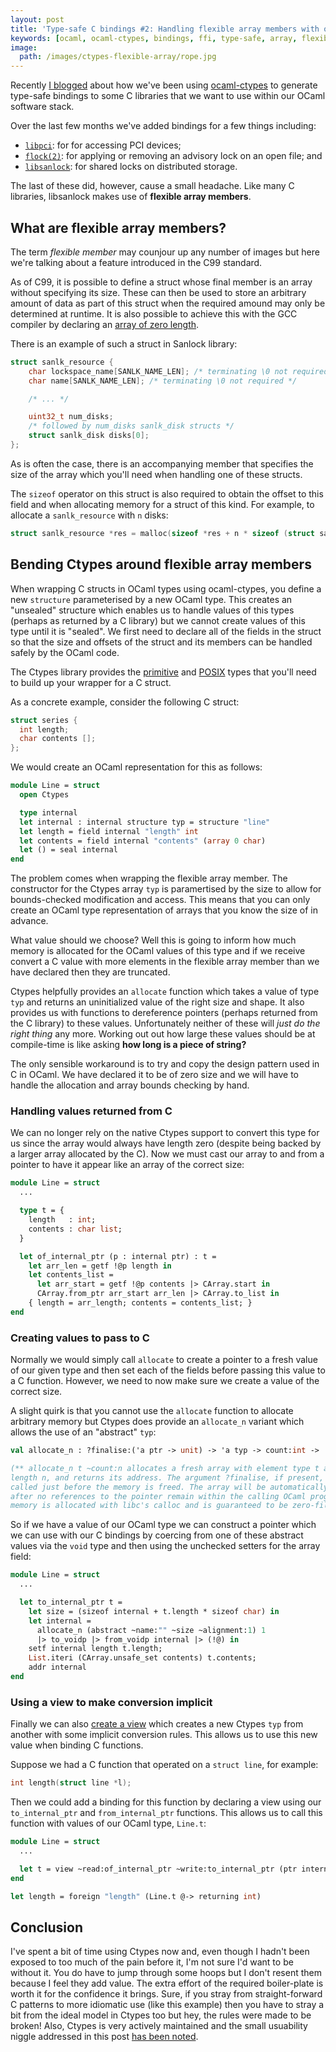 ```yaml
---
layout: post
title: 'Type-safe C bindings #2: Handling flexible array members with ocaml-ctypes'
keywords: [ocaml, ocaml-ctypes, bindings, ffi, type-safe, array, flexible, sanlock, ocaml-sanlock]
image:
  path: /images/ctypes-flexible-array/rope.jpg
---
```


Recently [I blogged][0] about how we've been using [ocaml-ctypes][1] to
generate type-safe bindings to some C libraries that we want to use within our
OCaml software stack.

Over the last few months we've added bindings for a few things including:

* [`libpci`][2]: for for accessing PCI devices;
* [`flock(2)`][3]: for applying or removing an advisory lock on an open file; and
* [`libsanlock`][4]: for shared locks on distributed storage.

The last of these did, however, cause a small headache. Like many C libraries,
libsanlock makes use of **flexible array members**.

## What are flexible array members?
The term _flexible member_ may counjour up any number of images but here we're
talking about a feature introduced in the C99 standard.

As of C99, it is possible to define a struct whose final member is an array
without specifying its size. These can then be used to store an arbitrary
amount of data as part of this struct when the required amound may only be
determined at runtime. It is also possible to achieve this with the GCC
compiler by declaring an [array of zero length][5].

There is an example of such a struct in Sanlock library:

```c
struct sanlk_resource {
    char lockspace_name[SANLK_NAME_LEN]; /* terminating \0 not required */
    char name[SANLK_NAME_LEN]; /* terminating \0 not required */

    /* ... */

    uint32_t num_disks;
    /* followed by num_disks sanlk_disk structs */
    struct sanlk_disk disks[0];
};
```

As is often the case, there is an accompanying member that specifies the size
of the array which you'll need when handling one of these structs.

The `sizeof` operator on this struct is also required to obtain the offset to
this field and when allocating memory for a struct of this kind. For example,
to allocate a `sanlk_resource` with `n` disks:

```c
struct sanlk_resource *res = malloc(sizeof *res + n * sizeof (struct sanlk_disk));
```

## Bending Ctypes around flexible array members
When wrapping C structs in OCaml types using ocaml-ctypes, you define a new
`structure` parameterised by a new OCaml type.  This creates an "unsealed"
structure which enables us to handle values of this types (perhaps as returned
by a C library) but we cannot create values of this type until it is "sealed".
We first need to declare all of the fields in the struct so that the size and
offsets of the struct and its members can be handled safely by the OCaml code.

The Ctypes library provides the [primitive][6] and [POSIX][7] types that you'll
need to build up your wrapper for a C struct.

As a concrete example, consider the following C struct:

```c
struct series {
  int length;
  char contents [];
};
```

We would create an OCaml representation for this as follows:

```ocaml
module Line = struct
  open Ctypes

  type internal
  let internal : internal structure typ = structure "line"
  let length = field internal "length" int
  let contents = field internal "contents" (array 0 char)
  let () = seal internal
end
```

The problem comes when wrapping the flexible array member. The constructor for
the Ctypes array `typ` is paramertised by the size to allow for bounds-checked
modification and access.  This means that you can only create an OCaml type
representation of arrays that you know the size of in advance.

What value should we choose? Well this is going to inform how much memory is
allocated for the OCaml values of this type and if we receive convert a C value
with more elements in the flexible array member than we have declared then they
are truncated.

Ctypes helpfully provides an `allocate` function which takes a value of type
`typ` and returns an uninitialized value of the right size and shape. It also
provides us with functions to dereference pointers (perhaps returned from the C
library) to these values. Unfortunately neither of these will _just do the
right thing_ any more. Working out out how large these values should be at
compile-time is like asking **how long is a piece of string?**

The only sensible workaround is to try and copy the design pattern used in C in
OCaml. We have declared it to be of zero size and we will have to handle the
allocation and array bounds checking by hand.

### Handling values returned from C
We can no longer rely on the native Ctypes support to convert this type for us
since the array would always have length zero (despite being backed by a larger
array allocated by the C). Now we must cast our array to and from a pointer to
have it appear like an array of the correct size:

```ocaml
module Line = struct
  ...

  type t = {
    length   : int;
    contents : char list; 
  }

  let of_internal_ptr (p : internal ptr) : t =
    let arr_len = getf !@p length in
    let contents_list =
      let arr_start = getf !@p contents |> CArray.start in
      CArray.from_ptr arr_start arr_len |> CArray.to_list in
    { length = arr_length; contents = contents_list; }
end
```

### Creating values to pass to C
Normally we would simply call `allocate` to create a pointer to a fresh value
of our given type and then set each of the fields before passing this value to
a C function. However, we need to now make sure we create a value of the
correct size.

A slight quirk is that you cannot use the `allocate` function to allocate
arbitrary memory but Ctypes does provide an `allocate_n` variant which allows
the use of an "abstract" `typ`:

```ocaml
val allocate_n : ?finalise:('a ptr -> unit) -> 'a typ -> count:int -> 'a ptr

(** allocate_n t ~count:n allocates a fresh array with element type t and
length n, and returns its address. The argument ?finalise, if present, will be
called just before the memory is freed. The array will be automatically freed
after no references to the pointer remain within the calling OCaml program. The
memory is allocated with libc's calloc and is guaranteed to be zero-filled. *)
```

So if we have a value of our OCaml type we can construct a pointer which we can
use with our C bindings by coercing from one of these abstract values via the
`void` type and then using the unchecked setters for the array field:

```ocaml
module Line = struct
  ...

  let to_internal_ptr t =
    let size = (sizeof internal + t.length * sizeof char) in
    let internal =
      allocate_n (abstract ~name:"" ~size ~alignment:1) 1
      |> to_voidp |> from_voidp internal |> (!@) in
    setf internal length t.length;
    List.iteri (CArray.unsafe_set contents) t.contents;
    addr internal
end
```

### Using a view to make conversion implicit
Finally we can also [create a view][8] which creates a new Ctypes `typ` from
another with some implicit conversion rules. This allows us to use this new
value when binding C functions.

Suppose we had a C function that operated on a `struct line`, for example:

```c
int length(struct line *l);
```

Then we could add a binding for this function by declaring a view using our
`to_internal_ptr` and `from_internal_ptr` functions. This allows us to call
this function with values of our OCaml type, `Line.t`:

```ocaml
module Line = struct
  ...

  let t = view ~read:of_internal_ptr ~write:to_internal_ptr (ptr internal)
end

let length = foreign "length" (Line.t @-> returning int)
```

## Conclusion
I've spent a bit of time using Ctypes now and, even though I hadn't been
exposed to too much of the pain before it, I'm not sure I'd want to be without
it. You do have to jump through some hoops but I don't resent them because I
feel they add value. The extra effort of the required boiler-plate is worth it
for the confidence it brings. Sure, if you stray from straight-forward C
patterns to more idiomatic use (like this example) then you have to stray a bit
from the ideal model in Ctypes too but hey, the rules were made to be broken!
Also, Ctypes is very actively maintained and the small usuability niggle
addressed in this post [has been noted][9].

[0]: https://simonjbeaumont.com/posts/ocaml-ctypes
[1]: https://github.com/ocaml/ocaml-ctypes
[2]: https://github.com/simonjbeaumont/ocaml-pci
[3]: https://github.com/simonjbeaumont/ocaml-flock
[4]: https://github.com/simonjbeaumont/ocaml-sanlock
[5]: https://gcc.gnu.org/onlinedocs/gcc/Zero-Length.html
[6]: https://ocamllabs.github.io/ocaml-ctypes/Ctypes_types.TYPE.html
[7]: https://ocamllabs.github.io/ocaml-ctypes/PosixTypes.html
[8]: https://github.com/ocamllabs/ocaml-ctypes/wiki/ctypes-tutorial#views
[9]: https://github.com/ocamllabs/ocaml-ctypes/issues/353
